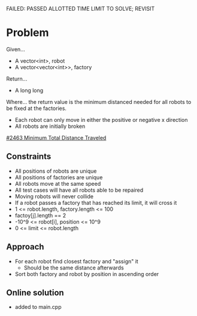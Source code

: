 
FAILED: PASSED ALLOTTED TIME LIMIT TO SOLVE; REVISIT
# Problem
Given...
- A vector\<int>, robot
- A vector\<vector\<int>>, factory

Return...
- A long long

Where...
the return value is the minimum distanced needed for all robots to be fixed at
the factories.
- Each robot can only move in either the positive or negative x direction
- All robots are initially broken

[#2463 Minimum Total Distance Traveled](https://leetcode.com/problems/minimum-total-distance-traveled/description/)

## Constraints
- All positions of robots are unique
- All positions of factories are unique
- All robots move at the same speed
- All test cases will have all robots able to be repaired
- Moving robots will never collide
- If a robot passes a factory that has reached its limit, it will cross it
- 1 <= robot.length, factory.length <= 100
- factoy\[j].length == 2
-  -10^9 <= robot\[i], position <= 10^9
- 0 <= limit <= robot.length

## Approach
- For each robot find closest factory and "assign" it
    - Should be the same distance afterwards
- Sort both factory and robot by position in ascending order

## Online solution
- added to main.cpp
